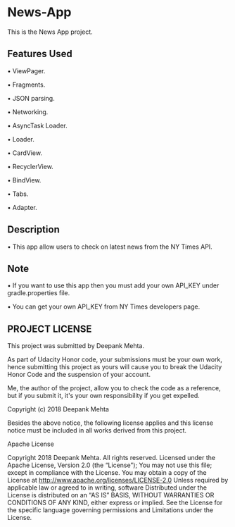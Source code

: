 # News-App
This is the News App project.

## Features Used
•	ViewPager.

•	Fragments.

•	JSON parsing.

•	Networking.

•	AsyncTask Loader.

•	Loader.

•	CardView.

•	RecyclerView.

•	BindView.

•	Tabs.

•	Adapter.

## Description
•	This app allow users to check on latest news from the NY Times API.

## Note
•	If you want to use this app then you must add your own API_KEY under gradle.properties file.

•	You can get your own API_KEY from NY Times developers page.

## PROJECT LICENSE

This project was submitted by Deepank Mehta.

As part of Udacity Honor code, your submissions must be your own work, hence
submitting this project as yours will cause you to break the Udacity Honor Code
and the suspension of your account.

Me, the author of the project, allow you to check the code as a reference, but if
you submit it, it's your own responsibility if you get expelled.

Copyright (c) 2018 Deepank Mehta

Besides the above notice, the following license applies and this license notice
must be included in all works derived from this project.

Apache License

Copyright 2018 Deepank Mehta. All rights reserved.
Licensed under the Apache License, Version 2.0 (the “License”);
You may not use this file; except in compliance with the License.
You may obtain a copy of the License at 
http://www.apache.org/licenses/LICENSE-2.0
Unless required by applicable law or agreed to in writing, software
Distributed under the License is distributed on an “AS IS” BASIS,
WITHOUT WARRANTIES OR CONDITIONS OF ANY KIND, either express or implied.
See the License for the specific language governing permissions and
Limitations under the License. 

